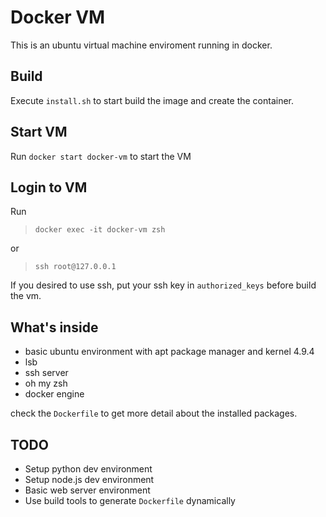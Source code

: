 # Docker VM

This is an ubuntu virtual machine enviroment running in docker.

## Build

Execute `install.sh` to start build the image and create the container.

## Start VM

Run `docker start docker-vm` to start the VM

## Login to VM

Run 

> `docker exec -it docker-vm zsh`

or

> `ssh root@127.0.0.1`

If you desired to use ssh, put your ssh key in `authorized_keys` before build the vm.

## What's inside

- basic ubuntu environment with apt package manager and kernel 4.9.4
- lsb
- ssh server
- oh my zsh
- docker engine

check the `Dockerfile` to get more detail about the installed packages.

## TODO

- Setup python dev environment
- Setup node.js dev environment
- Basic web server environment
- Use build tools to generate `Dockerfile` dynamically